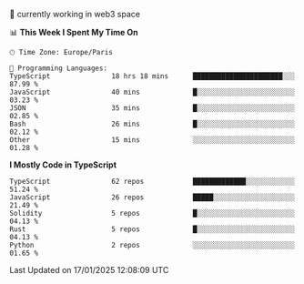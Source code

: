 🔭 currently working in web3 space

<!--START_SECTION:waka-->
📊 **This Week I Spent My Time On** 

```text
🕑︎ Time Zone: Europe/Paris

💬 Programming Languages: 
TypeScript               18 hrs 18 mins      ██████████████████████░░░   87.99 % 
JavaScript               40 mins             █░░░░░░░░░░░░░░░░░░░░░░░░   03.23 % 
JSON                     35 mins             █░░░░░░░░░░░░░░░░░░░░░░░░   02.85 % 
Bash                     26 mins             █░░░░░░░░░░░░░░░░░░░░░░░░   02.12 % 
Other                    15 mins             ░░░░░░░░░░░░░░░░░░░░░░░░░   01.28 % 
```

**I Mostly Code in TypeScript** 

```text
TypeScript               62 repos            █████████████░░░░░░░░░░░░   51.24 % 
JavaScript               26 repos            █████░░░░░░░░░░░░░░░░░░░░   21.49 % 
Solidity                 5 repos             █░░░░░░░░░░░░░░░░░░░░░░░░   04.13 % 
Rust                     5 repos             █░░░░░░░░░░░░░░░░░░░░░░░░   04.13 % 
Python                   2 repos             ░░░░░░░░░░░░░░░░░░░░░░░░░   01.65 % 
```




 Last Updated on 17/01/2025 12:08:09 UTC
<!--END_SECTION:waka-->
